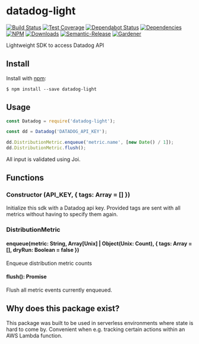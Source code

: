 # datadog-light

[![Build Status](https://circleci.com/gh/blackflux/datadog-light.png?style=shield)](https://circleci.com/gh/blackflux/datadog-light)
[![Test Coverage](https://img.shields.io/coveralls/blackflux/datadog-light/master.svg)](https://coveralls.io/github/blackflux/datadog-light?branch=master)
[![Dependabot Status](https://api.dependabot.com/badges/status?host=github&repo=blackflux/datadog-light)](https://dependabot.com)
[![Dependencies](https://david-dm.org/blackflux/datadog-light/status.svg)](https://david-dm.org/blackflux/datadog-light)
[![NPM](https://img.shields.io/npm/v/datadog-light.svg)](https://www.npmjs.com/package/datadog-light)
[![Downloads](https://img.shields.io/npm/dt/datadog-light.svg)](https://www.npmjs.com/package/datadog-light)
[![Semantic-Release](https://github.com/blackflux/js-gardener/blob/master/assets/icons/semver.svg)](https://github.com/semantic-release/semantic-release)
[![Gardener](https://github.com/blackflux/js-gardener/blob/master/assets/badge.svg)](https://github.com/blackflux/js-gardener)

Lightweight SDK to access Datadog API

## Install

Install with [npm](https://www.npmjs.com/):

    $ npm install --save datadog-light

## Usage

<!-- eslint-disable-next-line import/no-unresolved, import/no-extraneous-dependencies -->
```js
const Datadog = require('datadog-light');

const dd = Datadog('DATADOG_API_KEY');

dd.DistributionMetric.enqueue('metric.name', [new Date() / 1]);
dd.DistributionMetric.flush();
```

All input is validated using Joi.

## Functions

### Constructor (API_KEY, { tags: Array = [] })

Initialize this sdk with a Datadog api key. Provided tags are sent with all metrics without having to specify them again.

### DistributionMetric

#### enqueue(metric: String, Array[Unix] | Object(Unix: Count), { tags: Array = [], dryRun: Boolean = false })

Enqueue distribution metric counts

#### flush(): Promise<bool>

Flush all metric events currently enqueued.

## Why does this package exist?

This package was built to be used in serverless environments where state is hard to come by. Convenient when e.g. tracking certain actions within an AWS Lambda function.
